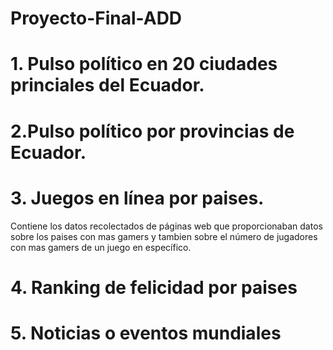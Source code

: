 # Proyecto-Final-ADD

# 1. Pulso político en 20 ciudades princiales del Ecuador.

# 2.Pulso político por provincias de Ecuador.

# 3. Juegos en línea por paises.
Contiene los datos recolectados de páginas web que proporcionaban datos sobre los paises con mas gamers y tambien sobre el número de jugadores con mas gamers de un juego en específico.
# 4. Ranking de felicidad por paises

# 5. Noticias o eventos mundiales
